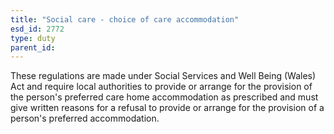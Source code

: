 ```yaml
---
title: "Social care - choice of care accommodation"
esd_id: 2772
type: duty
parent_id:  
---
```


These regulations are made under Social Services and Well Being (Wales) Act and require local authorities to provide or arrange for the provision of the person's preferred care home accommodation as prescribed and must give written reasons for a refusal to provide or arrange for the provision of a person's preferred accommodation.

